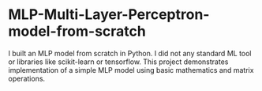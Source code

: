 # MLP-Multi-Layer-Perceptron-model-from-scratch
I built an MLP model from scratch in Python. I did not any standard ML tool or libraries like scikit-learn or tensorflow. This project demonstrates implementation of a simple MLP model using basic mathematics and matrix operations.
